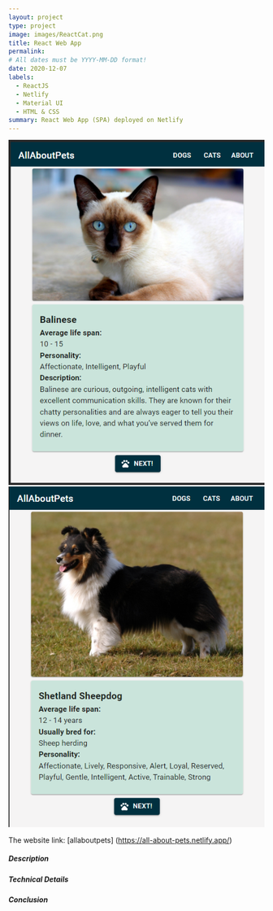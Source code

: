 ```yaml
---
layout: project
type: project
image: images/ReactCat.png
title: React Web App
permalink:
# All dates must be YYYY-MM-DD format!
date: 2020-12-07
labels:
  - ReactJS
  - Netlify
  - Material UI
  - HTML & CSS
summary: React Web App (SPA) deployed on Netlify 
---
```


<div class="ui small rounded images">
  <img src="../images/ReactCat.png">
  <img src="../images/ReactDog.png">
</div>

The website link: [allaboutpets] (https://all-about-pets.netlify.app/)

<h5>Description</h5>
<h5>Technical Details</h5>
<h5>Conclusion</h5>

